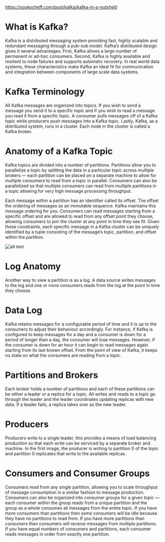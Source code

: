 https://sookocheff.com/post/kafka/kafka-in-a-nutshell/

# What is Kafka?
Kafka is a distributed messaging system providing fast, highly scalable and redundant messaging through a pub-sub model. 
Kafka’s distributed design gives it several advantages. 
First, Kafka allows a large number of permanent or ad-hoc consumers. 
Second, Kafka is highly available and resilient to node failures and supports automatic recovery. 
In real world data systems, these characteristics make Kafka an ideal fit for communication and integration between components of large scale data systems.

# Kafka Terminology
All Kafka messages are organized into topics. 
If you wish to send a message you send it to a specific topic and if you wish to read a message you read it from a specific topic. 
A consumer pulls messages off of a Kafka topic while producers push messages into a Kafka topic.
Lastly, Kafka, as a distributed system, runs in a cluster. 
Each node in the cluster is called a Kafka broker.

# Anatomy of a Kafka Topic
Kafka topics are divided into a number of partitions. 
Partitions allow you to parallelize a topic by splitting the data in a particular topic across multiple brokers — each partition can be placed on a separate machine to allow for multiple consumers to read from a topic in parallel. 
Consumers can also be parallelized so that multiple consumers can read from multiple partitions in a topic allowing for very high message processing throughput.

Each message within a partition has an identifier called its offset. 
The offset the ordering of messages as an immutable sequence. Kafka maintains this message ordering for you. 
Consumers can read messages starting from a specific offset and are allowed to read from any offset point they choose, allowing consumers to join the cluster at any point in time they see fit. 
Given these constraints, each specific message in a Kafka cluster can be uniquely identified by a tuple consisting of the message’s topic, partition, and offset within the partition.

![alt text](https://sookocheff.com/post/kafka/kafka-in-a-nutshell/log-anatomy.png)

# Log Anatomy
Another way to view a partition is as a log. 
A data source writes messages to the log and one or more consumers reads from the log at the point in time they choose. 

# Data Log
Kafka retains messages for a configurable period of time and it is up to the consumers to adjust their behaviour accordingly. 
For instance, if Kafka is configured to keep messages for a day and a consumer is down for a period of longer than a day, the consumer will lose messages. 
However, if the consumer is down for an hour it can begin to read messages again starting from its last known offset. From the point of view of Kafka, it keeps no state on what the consumers are reading from a topic.

# Partitions and Brokers
Each broker holds a number of partitions and each of these partitions can be either a leader or a replica for a topic. 
All writes and reads to a topic go through the leader and the leader coordinates updating replicas with new data. 
If a leader fails, a replica takes over as the new leader.

# Producers
Producers write to a single leader, this provides a means of load balancing production so that each write can be serviced by a separate broker and machine. 
In the first image, the producer is writing to partition 0 of the topic and partition 0 replicates that write to the available replicas.

# Consumers and Consumer Groups
Consumers read from any single partition, allowing you to scale throughput of message consumption in a similar fashion to message production. 
Consumers can also be organized into consumer groups for a given topic — each consumer within the group reads from a unique partition and the group as a whole consumes all messages from the entire topic. 
If you have more consumers than partitions then some consumers will be idle because they have no partitions to read from. 
If you have more partitions than consumers then consumers will receive messages from multiple partitions. 
If you have equal numbers of consumers and partitions, each consumer reads messages in order from exactly one partition.


